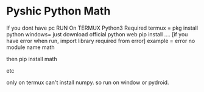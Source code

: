 # Pyshic Python Math
If you dont have pc RUN On TERMUX
Python3 Required
termux = pkg install python
windows= just download official python web
pip install .… [if you have error when run, import library required from error]
example = error no module name math

then 
pip install math

etc

only on termux can't install numpy. so run on window
or pydroid.
